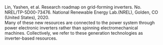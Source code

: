 Lin, Yashen, et al. Research roadmap on grid-forming inverters. No. NREL/TP-5D00-73476. National Renewable Energy Lab.(NREL), Golden, CO (United States), 2020.
 <br>Many of these new resources are connected to the power system through power electronic inverters rather than spinning electromechanical machines. Collectively, we refer to these generation technologies as inverter-based resources.
